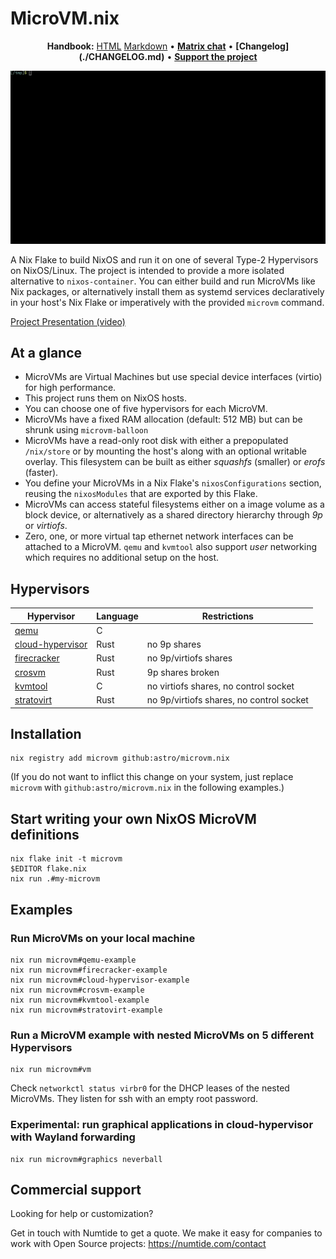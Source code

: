 # MicroVM.nix

<p align="center">
  <strong>Handbook:</strong>
  <a href="https://astro.github.io/microvm.nix/">HTML</a>
  <a href="doc/src/SUMMARY.md">Markdown</a>
  •
  <strong><a href="https://matrix.to/#/#microvm.nix:envs.net">Matrix chat</a></strong>
  •
  <strong>[Changelog](./CHANGELOG.md)</strong>
  •
  <strong><a href="https://github.com/sponsors/astro">Support the project</a></strong>
</p>
<p align="center">
  <img src="doc/src/demo.gif" alt="Demo GIF">
</p>

A Nix Flake to build NixOS and run it on one of several Type-2
Hypervisors on NixOS/Linux. The project is intended to provide a more
isolated alternative to `nixos-container`. You can either build and
run MicroVMs like Nix packages, or alternatively install them as
systemd services declaratively in your host's Nix Flake or
imperatively with the provided `microvm` command.

[Project Presentation (video)](https://media.ccc.de/v/nixcon-2023-34861-microvm-nix)

## At a glance

- MicroVMs are Virtual Machines but use special device interfaces
  (virtio) for high performance.
- This project runs them on NixOS hosts.
- You can choose one of five hypervisors for each MicroVM.
- MicroVMs have a fixed RAM allocation (default: 512 MB) but can be
  shrunk using `microvm-balloon`
- MicroVMs have a read-only root disk with either a prepopulated
  `/nix/store` or by mounting the host's along with an optional
  writable overlay. This filesystem can be built as either *squashfs*
  (smaller) or *erofs* (faster).
- You define your MicroVMs in a Nix Flake's `nixosConfigurations`
  section, reusing the `nixosModules` that are exported by this Flake.
- MicroVMs can access stateful filesystems either on a image volume as
  a block device, or alternatively as a shared directory hierarchy
  through *9p* or *virtiofs*.
- Zero, one, or more virtual tap ethernet network interfaces can be
  attached to a MicroVM. `qemu` and `kvmtool` also support *user*
  networking which requires no additional setup on the host.

## Hypervisors

| Hypervisor                                                              | Language | Restrictions                             |
|-------------------------------------------------------------------------|----------|------------------------------------------|
| [qemu](https://www.qemu.org/)                                           | C        |                                          |
| [cloud-hypervisor](https://www.cloudhypervisor.org/)                    | Rust     | no 9p shares                             |
| [firecracker](https://firecracker-microvm.github.io/)                   | Rust     | no 9p/virtiofs shares                    |
| [crosvm](https://chromium.googlesource.com/chromiumos/platform/crosvm/) | Rust     | 9p shares broken                         |
| [kvmtool](https://github.com/kvmtool/kvmtool)                           | C        | no virtiofs shares, no control socket    |
| [stratovirt](https://github.com/openeuler-mirror/stratovirt)            | Rust     | no 9p/virtiofs shares, no control socket |


## Installation

```shell
nix registry add microvm github:astro/microvm.nix
```

(If you do not want to inflict this change on your system, just
replace `microvm` with `github:astro/microvm.nix` in the following
examples.)

## Start writing your own NixOS MicroVM definitions

```shell
nix flake init -t microvm
$EDITOR flake.nix
nix run .#my-microvm
```

## Examples

### Run MicroVMs on your local machine

```shell
nix run microvm#qemu-example
nix run microvm#firecracker-example
nix run microvm#cloud-hypervisor-example
nix run microvm#crosvm-example
nix run microvm#kvmtool-example
nix run microvm#stratovirt-example
```

### Run a MicroVM example with nested MicroVMs on 5 different Hypervisors

```shell
nix run microvm#vm
```

Check `networkctl status virbr0` for the DHCP leases of the nested
MicroVMs. They listen for ssh with an empty root password.

### Experimental: run graphical applications in cloud-hypervisor with Wayland forwarding

```shell
nix run microvm#graphics neverball
```

## Commercial support

Looking for help or customization?

Get in touch with Numtide to get a quote. We make it easy for companies to
work with Open Source projects: <https://numtide.com/contact>
